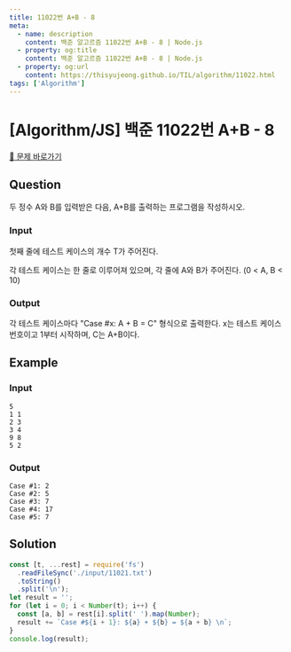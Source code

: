 ```yaml
---
title: 11022번 A+B - 8
meta:
  - name: description
    content: 백준 알고르즘 11022번 A+B - 8 | Node.js
  - property: og:title
    content: 백준 알고르즘 11022번 A+B - 8 | Node.js
  - property: og:url
    content: https://thisyujeong.github.io/TIL/algorithm/11022.html
tags: ['Algorithm']
---
```


# [Algorithm/JS] 백준 11022번 A+B - 8

[🔗 문제 바로가기](https://www.acmicpc.net/problem/11022)

## Question

두 정수 A와 B를 입력받은 다음, A+B를 출력하는 프로그램을 작성하시오.

### Input

첫째 줄에 테스트 케이스의 개수 T가 주어진다.

각 테스트 케이스는 한 줄로 이루어져 있으며, 각 줄에 A와 B가 주어진다. (0 < A, B < 10)

### Output

각 테스트 케이스마다 "Case #x: A + B = C" 형식으로 출력한다. x는 테스트 케이스 번호이고 1부터 시작하며, C는 A+B이다.

## Example

### Input

```
5
1 1
2 3
3 4
9 8
5 2
```

### Output

```
Case #1: 2
Case #2: 5
Case #3: 7
Case #4: 17
Case #5: 7
```

## Solution

```js
const [t, ...rest] = require('fs')
  .readFileSync('./input/11021.txt')
  .toString()
  .split('\n');
let result = '';
for (let i = 0; i < Number(t); i++) {
  const [a, b] = rest[i].split(' ').map(Number);
  result += `Case #${i + 1}: ${a} + ${b} = ${a + b} \n`;
}
console.log(result);
```
